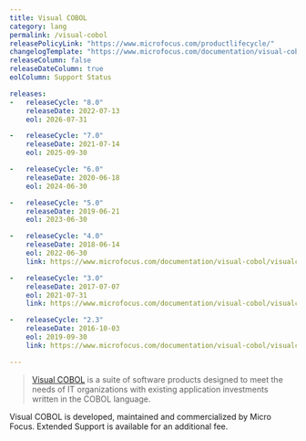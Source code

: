 ```yaml
---
title: Visual COBOL
category: lang
permalink: /visual-cobol
releasePolicyLink: "https://www.microfocus.com/productlifecycle/"
changelogTemplate: "https://www.microfocus.com/documentation/visual-cobol/vc{{'__RELEASE_CYCLE__' | replace: '.','''}}/"
releaseColumn: false
releaseDateColumn: true
eolColumn: Support Status

releases:
-   releaseCycle: "8.0"
    releaseDate: 2022-07-13
    eol: 2026-07-31

-   releaseCycle: "7.0"
    releaseDate: 2021-07-14
    eol: 2025-09-30

-   releaseCycle: "6.0"
    releaseDate: 2020-06-18
    eol: 2024-06-30

-   releaseCycle: "5.0"
    releaseDate: 2019-06-21
    eol: 2023-06-30

-   releaseCycle: "4.0"
    releaseDate: 2018-06-14
    eol: 2022-06-30
    link: https://www.microfocus.com/documentation/visual-cobol/visualcobol40/

-   releaseCycle: "3.0"
    releaseDate: 2017-07-07
    eol: 2021-07-31
    link: https://www.microfocus.com/documentation/visual-cobol/visualcobol30/

-   releaseCycle: "2.3"
    releaseDate: 2016-10-03
    eol: 2019-09-30
    link: https://www.microfocus.com/documentation/visual-cobol/visualcobol23/

---
```


> [Visual COBOL](https://www.microfocus.com/en-us/products/visual-cobol/overview) is a suite of software products
> designed to meet the needs of IT organizations with existing application investments written in the COBOL language.

Visual COBOL is developed, maintained and commercialized by Micro Focus. Extended Support is available for an additional
fee.
